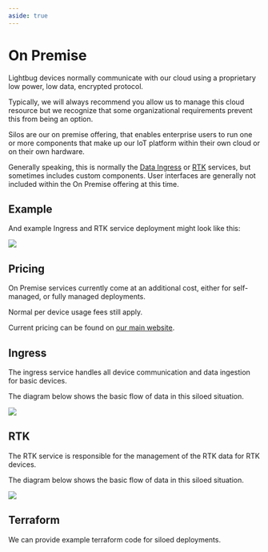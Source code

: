 ```yaml
---
aside: true
---
```


# On Premise

Lightbug devices normally communicate with our cloud using a proprietary low power, low data, encrypted protocol.

Typically, we will always recommend you allow us to manage this cloud resource but we recognize that some organizational requirements prevent this from being an option.

Silos are our on premise offering, that enables enterprise users to run one or more components that make up our IoT platform within their own cloud or on their own hardware.

Generally speaking, this is normally the [Data Ingress](/onprem/#ingress) or [RTK](/onprem/#rtk) services, but sometimes includes custom components. User interfaces are generally not included within the On Premise offering at this time.

## Example

And example Ingress and RTK service deployment might look like this:

![](/images/diagrams/Silo_overview_2023-11-08.excalidraw.svg)

## Pricing

On Premise services currently come at an additional cost, either for self-managed, or fully managed deployments.

Normal per device usage fees still apply.

Current pricing can be found on [our main website](https://lightbug.io/product/custom/#data).

## Ingress

The ingress service handles all device communication and data ingestion for basic devices.

The diagram below shows the basic flow of data in this siloed situation.

![](/images/diagrams/Silo_ingress_overview_2023-11-08.excalidraw.svg)

## RTK

The RTK service is responsible for the management of the RTK data for RTK devices.

The diagram below shows the basic flow of data in this siloed situation.

![](/images/diagrams/Silo_rtk_overview_2023-11-08.excalidraw.svg)

## Terraform

We can provide example terraform code for siloed deployments.
